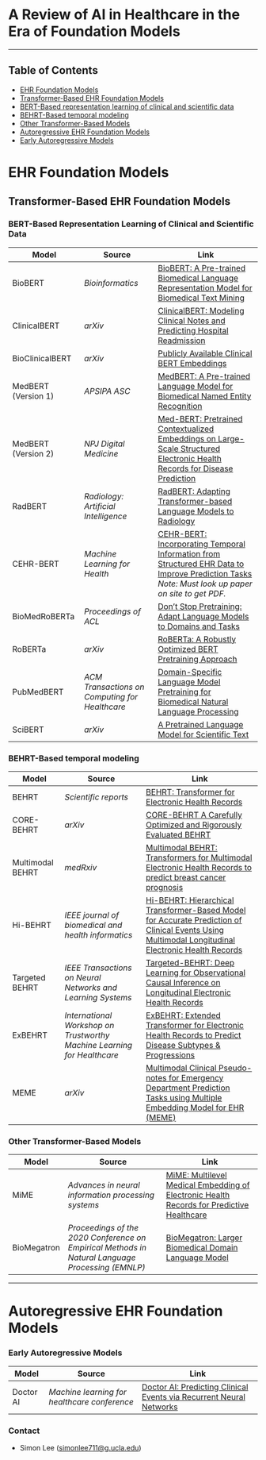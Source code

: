 # A Review of AI in Healthcare in the Era of Foundation Models
---

## Table of Contents 
* [EHR Foundation Models](#ehr-foundation-models)
* [Transformer-Based EHR Foundation Models](#transformer-based-ehr-foundation-models)
* [BERT-Based representation learning of clinical and scientific data](#bert-based-representation-learning-of-clinical-and-scientific-data)
* [BEHRT-Based temporal modeling](#behrt-based-temporal-modeling)
* [Other Transformer-Based Models](#other-transformer-based-models)
* [Autoregressive EHR Foundation Models](#autoregressive-ehr-foundation-models)
* [Early Autoregressive Models](#early-autoregressive-models)


# EHR Foundation Models

## Transformer-Based EHR Foundation Models
### BERT-Based Representation Learning of Clinical and Scientific Data
| Model              | Source                                                                                     | Link |
|--------------------|--------------------------------------------------------------------------------------------|------|
| BioBERT            | *Bioinformatics*                                                                          | [BioBERT: A Pre-trained Biomedical Language Representation Model for Biomedical Text Mining](https://doi.org/10.1093/bioinformatics/btz682) |
| ClinicalBERT       | *arXiv*                                                                                   | [ClinicalBERT: Modeling Clinical Notes and Predicting Hospital Readmission](https://arxiv.org/abs/1904.05342) |
| BioClinicalBERT    | *arXiv*                                                                                   | [Publicly Available Clinical BERT Embeddings](https://arxiv.org/abs/1904.03323) |
| MedBERT (Version 1)| *APSIPA ASC*                                                                              | [MedBERT: A Pre-trained Language Model for Biomedical Named Entity Recognition](http://www.apsipa.org/proceedings/2022/APSIPA%202022/ThAM1-4/1570839765.pdf) |
| MedBERT (Version 2)| *NPJ Digital Medicine*                                                                    | [Med-BERT: Pretrained Contextualized Embeddings on Large-Scale Structured Electronic Health Records for Disease Prediction](https://www.nature.com/articles/s41746-021-00455-y) |
| RadBERT            | *Radiology: Artificial Intelligence*                                                      | [RadBERT: Adapting Transformer-based Language Models to Radiology](https://pubs.rsna.org/doi/full/10.1148/ryai.210258) |
| CEHR-BERT          | *Machine Learning for Health*                                                             | [CEHR-BERT: Incorporating Temporal Information from Structured EHR Data to Improve Prediction Tasks](https://proceedings.mlr.press/v158/) <br> *Note: Must look up paper on site to get PDF.* |
| BioMedRoBERTa      | *Proceedings of ACL*                                                                      | [Don’t Stop Pretraining: Adapt Language Models to Domains and Tasks](https://aclanthology.org/2020.acl-main.740/) |
| RoBERTa            | *arXiv*                                                                                   | [RoBERTa: A Robustly Optimized BERT Pretraining Approach](https://arxiv.org/abs/1907.11692) |
| PubMedBERT         | *ACM Transactions on Computing for Healthcare*                                            | [Domain-Specific Language Model Pretraining for Biomedical Natural Language Processing](https://dl.acm.org/doi/10.1145/3458754) |
| SciBERT            | *arXiv*                                                                                   | [A Pretrained Language Model for Scientific Text](https://arxiv.org/abs/1903.10676) |

### BEHRT-Based temporal modeling
| Model              | Source                                                                                     | Link |
|--------------------|--------------------------------------------------------------------------------------------|------|
| BEHRT              | *Scientific reports*                                                                       | [BEHRT: Transformer for Electronic Health Records](https://www.nature.com/articles/s41598-020-62922-y) |
|CORE-BEHRT          | *arXiv*                                                                                    | [CORE-BEHRT A Carefully Optimized and Rigorously Evaluated BEHRT](https://arxiv.org/html/2404.15201v2) |
|Multimodal BEHRT    | *medRxiv*                                                                                  | [Multimodal BEHRT: Transformers for Multimodal Electronic Health Records to predict breast cancer prognosis](https://www.medrxiv.org/content/10.1101/2024.09.18.24312984v1) |
| Hi-BEHRT           | *IEEE journal of biomedical and health informatics*                                        | [Hi-BEHRT: Hierarchical Transformer-Based Model for Accurate Prediction of Clinical Events Using Multimodal Longitudinal Electronic Health Records](https://pubmed.ncbi.nlm.nih.gov/36427286/)|
| Targeted BEHRT     | *IEEE Transactions on Neural Networks and Learning Systems*                                | [Targeted-BEHRT: Deep Learning for Observational Causal Inference on Longitudinal Electronic Health Records](https://pubmed.ncbi.nlm.nih.gov/35737602/) |
| ExBEHRT            | *International Workshop on Trustworthy Machine Learning for Healthcare*                   | [ExBEHRT: Extended Transformer for Electronic Health Records to Predict Disease Subtypes & Progressions](https://arxiv.org/abs/2303.12364) |
| MEME               | *arXiv*                                                                                    | [Multimodal Clinical Pseudo-notes for Emergency Department Prediction Tasks using Multiple Embedding Model for EHR (MEME)](https://arxiv.org/html/2402.00160v1)

### Other Transformer-Based Models
| Model              | Source                                                                                     | Link |
|--------------------|--------------------------------------------------------------------------------------------|------|
| MiME               | *Advances in neural information processing systems*                                        | [MiME: Multilevel Medical Embedding of Electronic Health Records for Predictive Healthcare](https://papers.nips.cc/paper_files/paper/2018/hash/934b535800b1cba8f96a5d72f72f1611-Abstract.html)| 
| BioMegatron        | *Proceedings of the 2020 Conference on Empirical Methods in Natural Language Processing (EMNLP)* | [BioMegatron: Larger Biomedical Domain Language Model](https://aclanthology.org/2020.emnlp-main.379/)

---

# Autoregressive EHR Foundation Models
### Early Autoregressive Models
| Model              | Source                                                                                     | Link |
|--------------------|--------------------------------------------------------------------------------------------|------|
| Doctor AI          | *Machine learning for healthcare conference*                                               | [Doctor AI: Predicting Clinical Events via Recurrent Neural Networks](https://pubmed.ncbi.nlm.nih.gov/28286600/) |

### Contact

- Simon Lee (simonlee711@g.ucla.edu)



  


